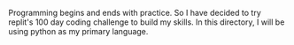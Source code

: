 Programming begins and ends with practice. 
So I have decided to try replit's 100 day coding challenge to build my skills. 
In this directory, I will be using python as my primary language.

